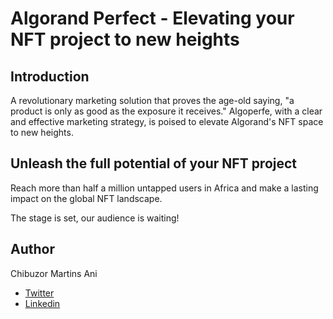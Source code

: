 # Algorand Perfect - Elevating your NFT project to new heights

## Introduction

A revolutionary marketing solution that proves the age-old saying, "a product is only as good as the exposure it receives." Algoperfe, with a clear and effective marketing strategy, is poised to elevate Algorand's NFT space to new heights.


## Unleash the full potential of your NFT project 

Reach more than half a million untapped users in Africa and make a lasting impact on the global NFT landscape. 

The stage is set, our audience is waiting!

## Author
Chibuzor Martins Ani
- [Twitter]("https://twitter.com/ChibuzorAni5")
- [Linkedin]("https://www.linkedin.com/in/chibuzor-ani-38a449173")
